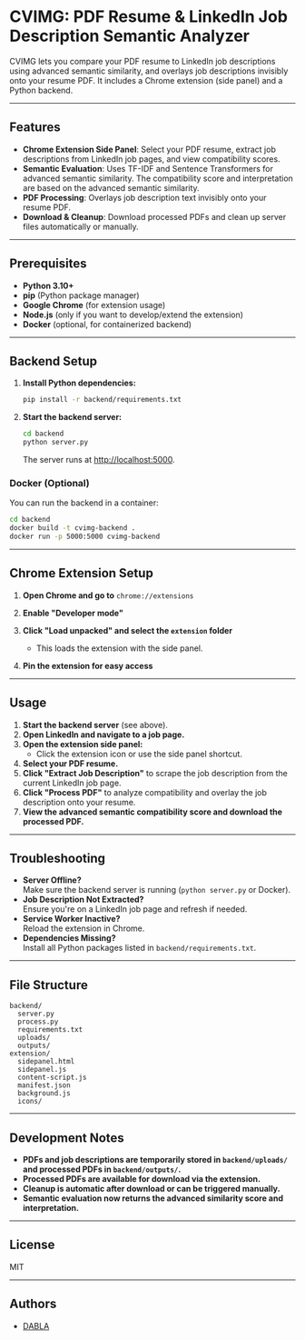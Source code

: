 # CVIMG: PDF Resume & LinkedIn Job Description Semantic Analyzer

CVIMG lets you compare your PDF resume to LinkedIn job descriptions using advanced semantic similarity, and overlays job descriptions invisibly onto your resume PDF. It includes a Chrome extension (side panel) and a Python backend.

---

## Features

- **Chrome Extension Side Panel**: Select your PDF resume, extract job descriptions from LinkedIn job pages, and view compatibility scores.
- **Semantic Evaluation**: Uses TF-IDF and Sentence Transformers for advanced semantic similarity. The compatibility score and interpretation are based on the advanced semantic similarity.
- **PDF Processing**: Overlays job description text invisibly onto your resume PDF.
- **Download & Cleanup**: Download processed PDFs and clean up server files automatically or manually.

---

## Prerequisites

- **Python 3.10+**
- **pip** (Python package manager)
- **Google Chrome** (for extension usage)
- **Node.js** (only if you want to develop/extend the extension)
- **Docker** (optional, for containerized backend)

---

## Backend Setup

1. **Install Python dependencies:**

   ```bash
   pip install -r backend/requirements.txt
   ```

2. **Start the backend server:**

   ```bash
   cd backend
   python server.py
   ```

   The server runs at [http://localhost:5000](http://localhost:5000).

### Docker (Optional)

You can run the backend in a container:

```bash
cd backend
docker build -t cvimg-backend .
docker run -p 5000:5000 cvimg-backend
```

---

## Chrome Extension Setup

1. **Open Chrome and go to** `chrome://extensions`
2. **Enable "Developer mode"**
3. **Click "Load unpacked" and select the `extension` folder**

   - This loads the extension with the side panel.

4. **Pin the extension for easy access**

---

## Usage

1. **Start the backend server** (see above).
2. **Open LinkedIn and navigate to a job page.**
3. **Open the extension side panel:**
   - Click the extension icon or use the side panel shortcut.
4. **Select your PDF resume.**
5. **Click "Extract Job Description"** to scrape the job description from the current LinkedIn job page.
6. **Click "Process PDF"** to analyze compatibility and overlay the job description onto your resume.
7. **View the advanced semantic compatibility score and download the processed PDF.**

---

## Troubleshooting

- **Server Offline?**  
  Make sure the backend server is running (`python server.py` or Docker).
- **Job Description Not Extracted?**  
  Ensure you're on a LinkedIn job page and refresh if needed.
- **Service Worker Inactive?**  
  Reload the extension in Chrome.
- **Dependencies Missing?**  
  Install all Python packages listed in `backend/requirements.txt`.

---

## File Structure

```
backend/
  server.py
  process.py
  requirements.txt
  uploads/
  outputs/
extension/
  sidepanel.html
  sidepanel.js
  content-script.js
  manifest.json
  background.js
  icons/
```

---

## Development Notes

- **PDFs and job descriptions are temporarily stored in `backend/uploads/` and processed PDFs in `backend/outputs/`.**
- **Processed PDFs are available for download via the extension.**
- **Cleanup is automatic after download or can be triggered manually.**
- **Semantic evaluation now returns the advanced similarity score and interpretation.**

---

## License

MIT

---

## Authors

- [DABLA](https://github.com/dablusLyes)